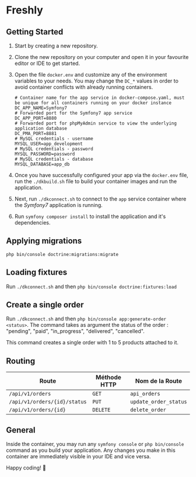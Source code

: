 # Freshly

## Getting Started

1. Start by creating a new repository.

2. Clone the new repository on your computer and open it in your favourite editor or IDE to get started.
3. Open the file `docker.env` and customize any of the environment variables to your needs. You may change the `DC_*`
   values in order to avoid container conflicts with already running containers.

    ```shell
    # Container name for the app service in docker-compose.yaml, must be unique for all containers running on your docker instance
    DC_APP_NAME=Symfony7
    # Forwarded port for the Symfony7 app service
    DC_APP_PORT=8880
    # Forwarded port for phpMyAdmin service to view the underlying application database
    DC_PMA_PORT=8881
    # MySQL credentials - username
    MYSQL_USER=app_development
    # MySQL credentials - password
    MYSQL_PASSWORD=password
    # MySQL credentials - database
    MYSQL_DATABASE=app_db
    ``` 

4. Once you have successfully configured your app via the `docker.env` file, run the `./dkbuild.sh` file to build your
   container images and run the application.
5. Next, run `./dkconnect.sh` to connect to the `app` service container where the *Symfony7* application is running.

6. Run `symfony composer install` to install the application and it's dependencies.

## Applying migrations

`php bin/console doctrine:migrations:migrate`

## Loading fixtures

Run `./dkconnect.sh` and then `php bin/console doctrine:fixtures:load` 

## Create a single order

Run `./dkconnect.sh` and then `php bin/console app:generate-order <status>`.
The command takes as argument the status of the order : "pending", "paid", "in_progress", "delivered", "cancelled".

This command creates a single order with 1 to 5 products attached to it.

## Routing

| **Route**                          | **Méthode HTTP** | **Nom de la Route**         |
|------------------------------------|------------------|-----------------------------|
| `/api/v1/orders`                  | `GET`            | `api_orders`                |
| `/api/v1/orders/{id}/status`      | `PUT`            | `update_order_status`       |
| `/api/v1/orders/{id}`             | `DELETE`         | `delete_order`              |

## General

Inside the container, you may run any `symfony console` or `php bin/console` command as you build your application. Any
changes you make in this container are
immediately visible in your IDE and vice versa.

Happy coding! 🎉

